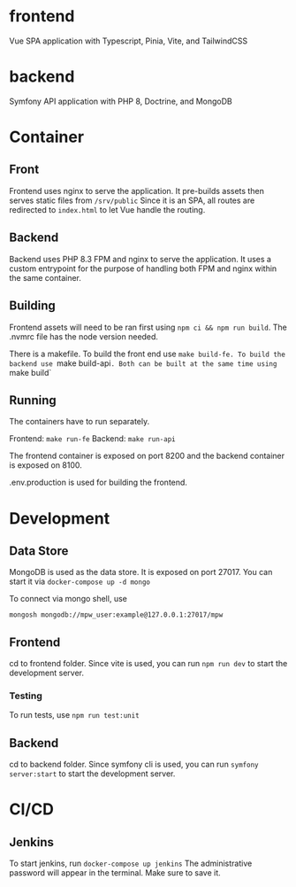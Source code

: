 # frontend

Vue SPA application with Typescript, Pinia, Vite, and TailwindCSS

# backend

Symfony API application with PHP 8, Doctrine, and MongoDB

#  Container

## Front

Frontend uses nginx to serve the application. It pre-builds assets then serves static files  from `/srv/public`
Since it is an SPA, all routes are redirected to `index.html` to let Vue handle the routing.

## Backend

Backend uses PHP 8.3 FPM and nginx to serve the application. It uses a custom entrypoint for the purpose of handling both
FPM and nginx within the same container.

## Building

Frontend assets will need to be ran first using `npm ci && npm run build`. The .nvmrc file has the node version needed.

There is a makefile. To build the front end use `make build-fe. To build the backend use `make build-api`. Both can be
built at the same time using `make build`

## Running

The containers have to run separately.

Frontend: `make run-fe`
Backend: `make run-api`

The frontend container is exposed on port 8200 and the backend container is exposed
on 8100. 

.env.production is used for building the frontend.


# Development

## Data Store

MongoDB is used as the data store. It is exposed on port 27017. You can start it via `docker-compose up -d mongo`

To connect via mongo shell, use

```shell
mongosh mongodb://mpw_user:example@127.0.0.1:27017/mpw
```

## Frontend

cd to frontend folder. Since vite is used, you can run `npm run dev` to start the development server.

### Testing

To run tests, use `npm run test:unit`

## Backend

cd to backend folder. Since symfony cli is used, you can run `symfony server:start` to start the development server.

# CI/CD

## Jenkins

To start jenkins, run `docker-compose up jenkins` The administrative password will appear in the terminal. Make sure to
save it.